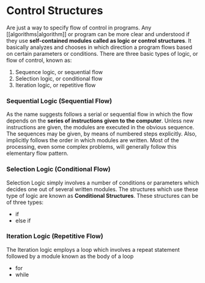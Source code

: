 # Control Structures
Are just a way to specify flow of control in programs. Any [[algorithms|algorithm]] or program can be more clear and understood if they use **self-contained modules called as logic or control structures**. It basically analyzes and chooses in which direction a program flows based on certain parameters or conditions. There are three basic types of logic, or flow of control, known as:
1.  Sequence logic, or sequential flow
2.  Selection logic, or conditional flow
3.  Iteration logic, or repetitive flow

### Sequential Logic (Sequential Flow)

As the name suggests follows a serial or sequential flow in which the flow depends on the **series of instructions given to the computer**. Unless new instructions are given, the modules are executed in the obvious sequence. The sequences may be given, by means of numbered steps explicitly. Also, implicitly follows the order in which modules are written. Most of the processing, even some complex problems, will generally follow this elementary flow pattern.

### Selection Logic (Conditional Flow)

Selection Logic simply involves a number of conditions or parameters which decides one out of several written modules. The structures which use these type of logic are known as **Conditional Structures**. These structures can be of three types:
- if
- else if

### Iteration Logic (Repetitive Flow)  
The Iteration logic employs a loop which involves a repeat statement followed by a module known as the body of a loop
- for
- while